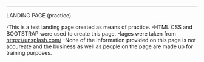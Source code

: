 -------------------------------------------------------------------
LANDING PAGE (practice)

-This is a test landing page created as means of practice.
-HTML CSS and BOOTSTRAP were used to create this page.
-Iages were taken from https://unsplash.com/
-None of the information provided on this page is not accureate and the business as well as people on the page are made up for training purposes.